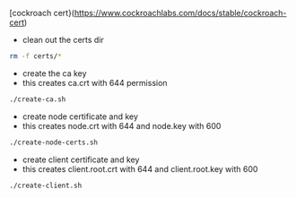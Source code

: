 [cockroach cert}(https://www.cockroachlabs.com/docs/stable/cockroach-cert)
* clean out the certs dir
```bash
rm -f certs/*
```
* create the ca key
* this creates ca.crt with 644 permission
```bash
./create-ca.sh
```
* create node certificate and key
* this creates node.crt with 644 and node.key with 600
```bash
./create-node-certs.sh
```
* create client certificate and key
* this creates client.root.crt with 644 and client.root.key with 600
```bash
./create-client.sh
```

